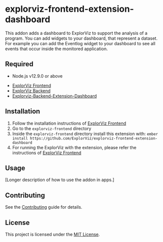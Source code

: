 explorviz-frontend-extension-dashboard
==============================================================================

This addon adds a dashboard to ExplorViz to support the analysis of a program. You
can add widgets to your dashboard, that represent a dataset. For example you can add the
Eventlog widget to your dashboard to see all events that occur inside the monitored application.


Required
------------------------------------------------------------------------------

* Node.js v12.9.0 or above
- [ExplorViz Frontend](https://github.com/ExplorViz/explorviz-frontend)
- [ExplorViz Backend](https://github.com/ExplorViz/explorviz-backend)
- [Explorviz-Backend-Extension-Dashboard](https://github.com/ExplorViz/explorviz-backend-extension-dashboard)


Installation
------------------------------------------------------------------------------

1. Follow the installation instructions of [ExplorViz Frontend](https://github.com/ExplorViz/explorviz-frontend)
2. Go to the `explorviz-frontend` directory
3. Inside the `explorviz-frontend` directory install this extension with: `ember install https://github.com/ExplorViz/explorviz-frontend-extension-dashboard`
4. For running the ExplorViz with the extension, please refer the instructions of [ExplorViz Frontend](https://github.com/ExplorViz/explorviz-frontend)


Usage
------------------------------------------------------------------------------

[Longer description of how to use the addon in apps.]


Contributing
------------------------------------------------------------------------------

See the [Contributing](CONTRIBUTING.md) guide for details.


License
------------------------------------------------------------------------------

This project is licensed under the [MIT License](LICENSE.md).
